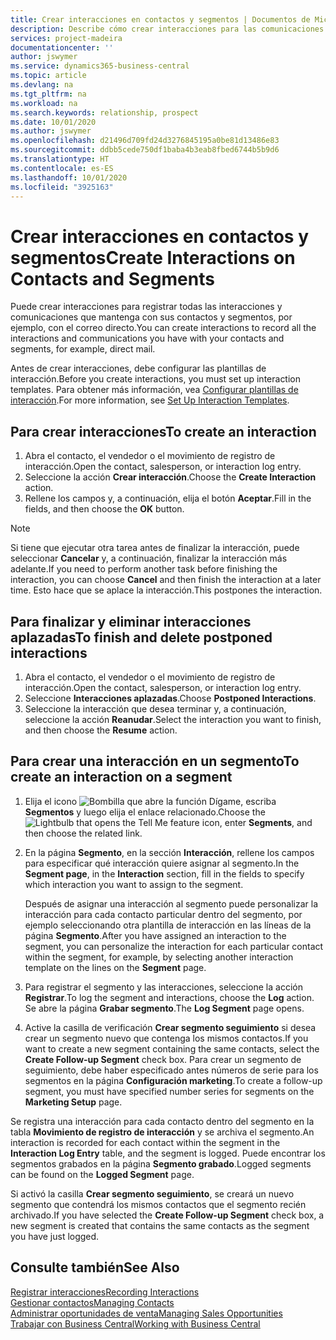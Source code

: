 ```yaml
---
title: Crear interacciones en contactos y segmentos | Documentos de Microsoft
description: Describe cómo crear interacciones para las comunicaciones que mantenga con sus contactos y segmentos en Business Central, por ejemplo, con el correo directo.
services: project-madeira
documentationcenter: ''
author: jswymer
ms.service: dynamics365-business-central
ms.topic: article
ms.devlang: na
ms.tgt_pltfrm: na
ms.workload: na
ms.search.keywords: relationship, prospect
ms.date: 10/01/2020
ms.author: jswymer
ms.openlocfilehash: d21496d709fd24d3276845195a0be81d13486e83
ms.sourcegitcommit: ddbb5cede750df1baba4b3eab8fbed6744b5b9d6
ms.translationtype: HT
ms.contentlocale: es-ES
ms.lasthandoff: 10/01/2020
ms.locfileid: "3925163"
---
```

# <a name="create-interactions-on-contacts-and-segments"></a><span data-ttu-id="f9cb9-103">Crear interacciones en contactos y segmentos</span><span class="sxs-lookup"><span data-stu-id="f9cb9-103">Create Interactions on Contacts and Segments</span></span>
<span data-ttu-id="f9cb9-104">Puede crear interacciones para registrar todas las interacciones y comunicaciones que mantenga con sus contactos y segmentos, por ejemplo, con el correo directo.</span><span class="sxs-lookup"><span data-stu-id="f9cb9-104">You can create interactions to record all the interactions and communications you have with your contacts and segments, for example, direct mail.</span></span>

<span data-ttu-id="f9cb9-105">Antes de crear interacciones, debe configurar las plantillas de interacción.</span><span class="sxs-lookup"><span data-stu-id="f9cb9-105">Before you create interactions, you must set up interaction templates.</span></span> <span data-ttu-id="f9cb9-106">Para obtener más información, vea [Configurar plantillas de interacción](marketing-interactions.md).</span><span class="sxs-lookup"><span data-stu-id="f9cb9-106">For more information, see  [Set Up Interaction Templates](marketing-interactions.md).</span></span>

## <a name="to-create-an-interaction"></a><span data-ttu-id="f9cb9-107">Para crear interacciones</span><span class="sxs-lookup"><span data-stu-id="f9cb9-107">To create an interaction</span></span>
1. <span data-ttu-id="f9cb9-108">Abra el contacto, el vendedor o el movimiento de registro de interacción.</span><span class="sxs-lookup"><span data-stu-id="f9cb9-108">Open the contact, salesperson, or interaction log entry.</span></span>
2. <span data-ttu-id="f9cb9-109">Seleccione la acción **Crear interacción**.</span><span class="sxs-lookup"><span data-stu-id="f9cb9-109">Choose the **Create Interaction** action.</span></span>
3. <span data-ttu-id="f9cb9-110">Rellene los campos y, a continuación, elija el botón **Aceptar**.</span><span class="sxs-lookup"><span data-stu-id="f9cb9-110">Fill in the fields, and then choose the **OK** button.</span></span>

> [!NOTE]  
>   <span data-ttu-id="f9cb9-111">Si tiene que ejecutar otra tarea antes de finalizar la interacción, puede seleccionar **Cancelar** y, a continuación, finalizar la interacción más adelante.</span><span class="sxs-lookup"><span data-stu-id="f9cb9-111">If you need to perform another task before finishing the interaction, you can choose **Cancel** and then finish the interaction at a later time.</span></span> <span data-ttu-id="f9cb9-112">Esto hace que se aplace la interacción.</span><span class="sxs-lookup"><span data-stu-id="f9cb9-112">This postpones the interaction.</span></span>

## <a name="to-finish-and-delete-postponed-interactions"></a><span data-ttu-id="f9cb9-113">Para finalizar y eliminar interacciones aplazadas</span><span class="sxs-lookup"><span data-stu-id="f9cb9-113">To finish and delete postponed interactions</span></span>
1. <span data-ttu-id="f9cb9-114">Abra el contacto, el vendedor o el movimiento de registro de interacción.</span><span class="sxs-lookup"><span data-stu-id="f9cb9-114">Open the contact, salesperson, or interaction log entry.</span></span>
2. <span data-ttu-id="f9cb9-115">Seleccione **Interacciones aplazadas**.</span><span class="sxs-lookup"><span data-stu-id="f9cb9-115">Choose **Postponed Interactions**.</span></span>
3. <span data-ttu-id="f9cb9-116">Seleccione la interacción que desea terminar y, a continuación, seleccione la acción **Reanudar**.</span><span class="sxs-lookup"><span data-stu-id="f9cb9-116">Select the interaction you want to finish, and then choose the **Resume** action.</span></span>

## <a name="to-create-an-interaction-on-a-segment"></a><span data-ttu-id="f9cb9-117">Para crear una interacción en un segmento</span><span class="sxs-lookup"><span data-stu-id="f9cb9-117">To create an interaction on a segment</span></span>
1. <span data-ttu-id="f9cb9-118">Elija el icono ![Bombilla que abre la función Dígame](media/ui-search/search_small.png "Dígame qué desea hacer"), escriba **Segmentos** y luego elija el enlace relacionado.</span><span class="sxs-lookup"><span data-stu-id="f9cb9-118">Choose the ![Lightbulb that opens the Tell Me feature](media/ui-search/search_small.png "Tell me what you want to do") icon, enter **Segments**, and then choose the related link.</span></span>
2. <span data-ttu-id="f9cb9-119">En la página **Segmento**, en la sección **Interacción**, rellene los campos para especificar qué interacción quiere asignar al segmento.</span><span class="sxs-lookup"><span data-stu-id="f9cb9-119">In the **Segment page**, in the **Interaction** section, fill in the fields to specify which interaction you want to assign to the segment.</span></span>

    <span data-ttu-id="f9cb9-120">Después de asignar una interacción al segmento puede personalizar la interacción para cada contacto particular dentro del segmento, por ejemplo seleccionando otra plantilla de interacción en las líneas de la página **Segmento**.</span><span class="sxs-lookup"><span data-stu-id="f9cb9-120">After you have assigned an interaction to the segment, you can personalize the interaction for each particular contact within the segment, for example, by selecting another interaction template on the lines on the **Segment** page.</span></span>  
3. <span data-ttu-id="f9cb9-121">Para registrar el segmento y las interacciones, seleccione la acción **Registrar**.</span><span class="sxs-lookup"><span data-stu-id="f9cb9-121">To log the segment and interactions, choose the **Log** action.</span></span> <span data-ttu-id="f9cb9-122">Se abre la página **Grabar segmento**.</span><span class="sxs-lookup"><span data-stu-id="f9cb9-122">The **Log Segment** page opens.</span></span>
4. <span data-ttu-id="f9cb9-123">Active la casilla de verificación **Crear segmento seguimiento** si desea crear un segmento nuevo que contenga los mismos contactos.</span><span class="sxs-lookup"><span data-stu-id="f9cb9-123">If you want to create a new segment containing the same contacts, select the **Create Follow-up Segment** check box.</span></span> <span data-ttu-id="f9cb9-124">Para crear un segmento de seguimiento, debe haber especificado antes números de serie para los segmentos en la página **Configuración marketing**.</span><span class="sxs-lookup"><span data-stu-id="f9cb9-124">To create a follow-up segment, you must have specified number series for segments on the **Marketing Setup** page.</span></span>

<span data-ttu-id="f9cb9-125">Se registra una interacción para cada contacto dentro del segmento en la tabla **Movimiento de registro de interacción** y se archiva el segmento.</span><span class="sxs-lookup"><span data-stu-id="f9cb9-125">An interaction is recorded for each contact within the segment in the **Interaction Log Entry** table, and the segment is logged.</span></span> <span data-ttu-id="f9cb9-126">Puede encontrar los segmentos grabados en la página **Segmento grabado**.</span><span class="sxs-lookup"><span data-stu-id="f9cb9-126">Logged segments can be found on the **Logged Segment** page.</span></span>

<span data-ttu-id="f9cb9-127">Si activó la casilla **Crear segmento seguimiento**, se creará un nuevo segmento que contendrá los mismos contactos que el segmento recién archivado.</span><span class="sxs-lookup"><span data-stu-id="f9cb9-127">If you have selected the **Create Follow-up Segment** check box, a new segment is created that contains the same contacts as the segment you have just logged.</span></span>

## <a name="see-also"></a><span data-ttu-id="f9cb9-128">Consulte también</span><span class="sxs-lookup"><span data-stu-id="f9cb9-128">See Also</span></span>
[<span data-ttu-id="f9cb9-129">Registrar interacciones</span><span class="sxs-lookup"><span data-stu-id="f9cb9-129">Recording Interactions</span></span>](marketing-interactions.md)  
[<span data-ttu-id="f9cb9-130">Gestionar contactos</span><span class="sxs-lookup"><span data-stu-id="f9cb9-130">Managing Contacts</span></span>](marketing-contacts.md)  
[<span data-ttu-id="f9cb9-131">Administrar oportunidades de venta</span><span class="sxs-lookup"><span data-stu-id="f9cb9-131">Managing Sales Opportunities</span></span>](marketing-manage-sales-opportunities.md)  
[<span data-ttu-id="f9cb9-132">Trabajar con Business Central</span><span class="sxs-lookup"><span data-stu-id="f9cb9-132">Working with Business Central</span></span>](ui-work-product.md)
